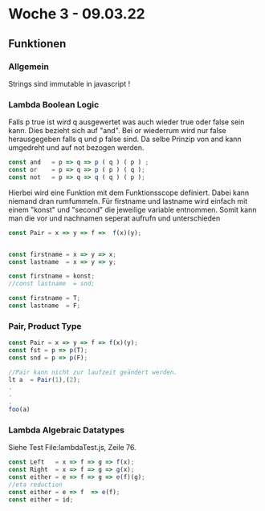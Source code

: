 # Woche 3 - 09.03.22

## Funktionen
### Allgemein
Strings sind immutable in javascript ! 

### Lambda Boolean Logic

Falls p true ist wird q ausgewertet was auch wieder true oder false sein kann.
Dies bezieht sich auf "and". Bei or wiederrum wird nur false herausgegeben falls q und p false sind.
Da selbe Prinzip von and kann umgedreht und auf not bezogen werden.
```javascript
const and   = p => q => p ( q ) ( p ) ;
const or    = p => q => p ( p ) ( q );
const not   = p => q => q ( q ) ( p );

```

Hierbei wird eine Funktion mit dem Funktionsscope definiert. Dabei kann niemand dran rumfummeln.
Für firstname und lastname wird einfach mit einem "konst" und "second" die jeweilige variable entnommen.
Somit kann man die vor und nachnamen seperat aufrufn und unterschieden
```javascript
const Pair = x => y => f =>  f(x)(y);


const firstname = x => y => x;
const lastname  = x => y => y;

const firstname = konst;
//const lastname  = snd;

const firstname = T;
const lastname  = F;
```

### Pair, Product Type
```javascript
const Pair = x => y => f => f(x)(y);
const fst = p => p(T);
const snd = p => p(F);

//Pair kann nicht zur laufzeit geändert werden.
lt a  = Pair(1),(2);
.
.
.
foo(a)
```

### Lambda Algebraic Datatypes
Siehe Test File:lambdaTest.js, Zeile 76.
```javascript
const Left   = x => f => g => f(x);
const Right  = x => f => g => g(x);
const either = e => f => g => e(f)(g); 
//eta reduction
const either = e => f  => e(f);
const either = id;
```
